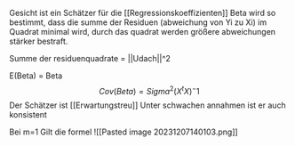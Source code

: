 Gesicht ist ein Schätzer für die [[Regressionskoeffizienten]]
Beta wird so bestimmt, dass die summe der Residuen (abweichung von Yi zu Xi) im Quadrat minimal wird, durch das quadrat werden größere abweichungen stärker bestraft.

Summe der residuenquadrate = ||Udach||^2

E(Beta) = Beta
$$Cov(Beta) = Sigma^2 (X^tX)^-1$$
Der Schätzer ist [[Erwartungstreu]]
Unter schwachen annahmen ist er auch konsistent 

Bei m=1 
Gilt die formel
![[Pasted image 20231207140103.png]]